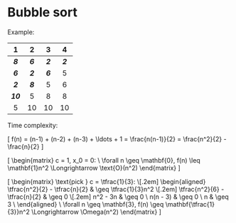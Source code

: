 # Bubble sort

Example:

|    1     |    2    |    3    |    4    |
| :------: | :-----: | :-----: | :-----: |
| _**8**_  | _**6**_ | _**2**_ | _**2**_ |
| _**6**_  | _**2**_ | _**6**_ |    5    |
| _**2**_  | _**8**_ |    5    |    6    |
| _**10**_ |    5    |    8    |    8    |
|    5     |   10    |   10    |   10    |

Time complexity:

\[
  f(n) = (n-1) + (n-2) + (n-3) + \ldots + 1 = \frac{n(n-1)}{2} = \frac{n^2}{2} - \frac{n}{2}
\]

\[
  \begin{matrix}
    c = 1, x_0 = 0: \\
    \forall n \geq \mathbf{0}, f(n) \leq \mathbf{1}n^2 \Longrightarrow \text{O}(n^2)
  \end{matrix}
\]

\[
  \begin{matrix}
    \text{pick } c = \tfrac{1}{3}: \\[.2em]
    \begin{aligned}
      \tfrac{n^2}{2} - \tfrac{n}{2} & \geq \tfrac{1}{3}n^2 \\[.2em]
      \tfrac{n^2}{6} - \tfrac{n}{2} & \geq 0 \\[.2em]
      n^2 - 3n & \geq 0 \\
      n(n - 3) & \geq 0 \\
      n & \geq 3 \\
    \end{aligned} \\
    \forall n \geq \mathbf{3}, f(n) \geq \mathbf{\tfrac{1}{3}}n^2 \Longrightarrow \Omega(n^2)
  \end{matrix}
\]
